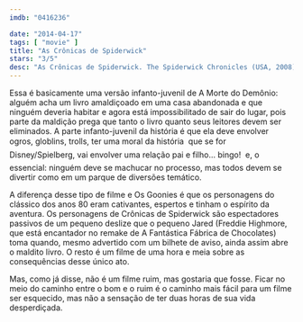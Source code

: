 ```yaml
---
imdb: "0416236"

date: "2014-04-17"
tags: [ "movie" ]
title: "As Crônicas de Spiderwick"
stars: "3/5"
desc: "As Crônicas de Spiderwick. The Spiderwick Chronicles (USA, 2008). Dirigido por Mark Waters. Escrito por Karey Kirkpatrick, David Berenbaum, John Sayles, Tony DiTerlizzi, Holly Black. Com Freddie Highmore, Mary-Louise Parker, Nick Nolte, Sarah Bolger, Andrew McCarthy, Joan Plowright, David Strathairn, Seth Rogen, Martin Short."
---
```

Essa é basicamente uma versão infanto-juvenil de A Morte do Demônio: alguém acha um livro amaldiçoado em uma casa abandonada e que ninguém deveria habitar e agora está impossibilitado de sair do lugar, pois parte da maldição prega que tanto o livro quanto seus leitores devem ser eliminados. A parte infanto-juvenil da história é que ela deve envolver ogros, globlins, trolls, ter uma moral da história  que se for Disney/Spielberg, vai envolver uma relação pai e filho... bingo!  e, o essencial: ninguém deve se machucar no processo, mas todos devem se divertir como em um parque de diversões temático.

A diferença desse tipo de filme e Os Goonies é que os personagens do clássico dos anos 80 eram cativantes, espertos e tinham o espírito da aventura. Os personagens de Crônicas de Spiderwick são espectadores passivos de um pequeno deslize que o pequeno Jared (Freddie Highmore, que está encantador no remake de A Fantástica Fábrica de Chocolates) toma quando, mesmo advertido com um bilhete de aviso, ainda assim abre o maldito livro. O resto é um filme de uma hora e meia sobre as consequências desse único ato.

Mas, como já disse, não é um filme ruim, mas gostaria que fosse. Ficar no meio do caminho entre o bom e o ruim é o caminho mais fácil para um filme ser esquecido, mas não a sensação de ter duas horas de sua vida desperdiçada.
